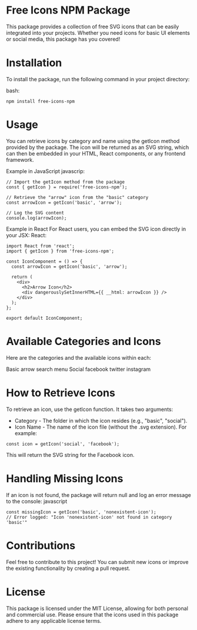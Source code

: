 # Free Icons NPM Package

This package provides a collection of free SVG icons that can be easily integrated into your projects. Whether you need icons for basic UI elements or social media, this package has you covered!

# Installation
To install the package, run the following command in your project directory:

bash:
```
npm install free-icons-npm
```

# Usage
You can retrieve icons by category and name using the getIcon method provided by the package. The icon will be returned as an SVG string, which can then be embedded in your HTML, React components, or any frontend framework.

Example in JavaScript
javascrip:
```
// Import the getIcon method from the package
const { getIcon } = require('free-icons-npm');

// Retrieve the "arrow" icon from the "basic" category
const arrowIcon = getIcon('basic', 'arrow');

// Log the SVG content
console.log(arrowIcon);
```

Example in React
For React users, you can embed the SVG icon directly in your JSX:
React:
```
import React from 'react';
import { getIcon } from 'free-icons-npm';

const IconComponent = () => {
  const arrowIcon = getIcon('basic', 'arrow');

  return (
    <div>
      <h2>Arrow Icon</h2>
      <div dangerouslySetInnerHTML={{ __html: arrowIcon }} />
    </div>
  );
};

export default IconComponent;
```

# Available Categories and Icons
Here are the categories and the available icons within each:

Basic
arrow
search
menu
Social
facebook
twitter
instagram

# How to Retrieve Icons
To retrieve an icon, use the getIcon function. It takes two arguments:

- Category - The folder in which the icon resides (e.g., "basic", "social").
- Icon Name - The name of the icon file (without the .svg extension).
For example:
```
const icon = getIcon('social', 'facebook');
```

This will return the SVG string for the Facebook icon.

# Handling Missing Icons
If an icon is not found, the package will return null and log an error message to the console:
javascript
```
const missingIcon = getIcon('basic', 'nonexistent-icon');
// Error logged: "Icon 'nonexistent-icon' not found in category 'basic'"
```

# Contributions
Feel free to contribute to this project! You can submit new icons or improve the existing functionality by creating a pull request.

# License
This package is licensed under the MIT License, allowing for both personal and commercial use. Please ensure that the icons used in this package adhere to any applicable license terms.






